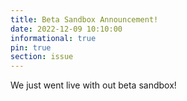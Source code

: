 ```yaml
---
title: Beta Sandbox Announcement!
date: 2022-12-09 10:10:00 
informational: true
pin: true 
section: issue
---
```


We just went live with out beta sandbox!
